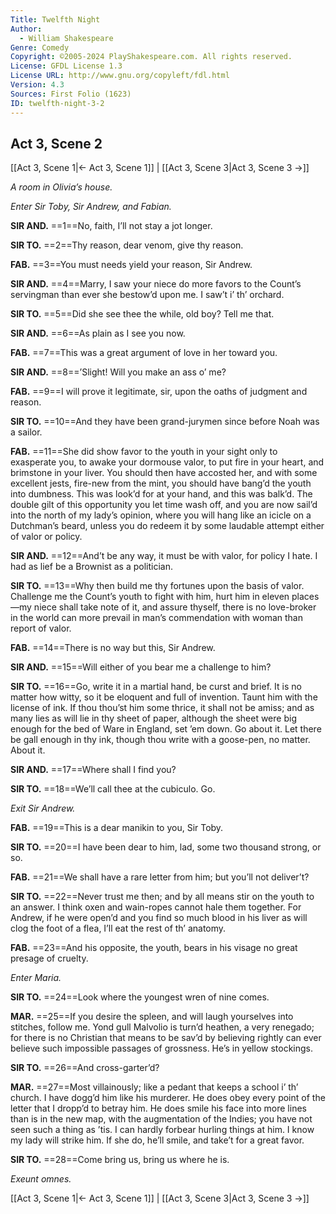 ```yaml
---
Title: Twelfth Night
Author: 
  - William Shakespeare
Genre: Comedy
Copyright: ©2005-2024 PlayShakespeare.com. All rights reserved.
License: GFDL License 1.3
License URL: http://www.gnu.org/copyleft/fdl.html
Version: 4.3
Sources: First Folio (1623)
ID: twelfth-night-3-2
---
```


## Act 3, Scene 2
[[Act 3, Scene 1|← Act 3, Scene 1]] | [[Act 3, Scene 3|Act 3, Scene 3 →]]

*A room in Olivia’s house.*

*Enter Sir Toby, Sir Andrew, and Fabian.*

**SIR AND.**
==1==No, faith, I’ll not stay a jot longer.

**SIR TO.**
==2==Thy reason, dear venom, give thy reason.

**FAB.**
==3==You must needs yield your reason, Sir Andrew.

**SIR AND.**
==4==Marry, I saw your niece do more favors to the Count’s servingman than ever she bestow’d upon me. I saw’t i’ th’ orchard.

**SIR TO.**
==5==Did she see thee the while, old boy? Tell me that.

**SIR AND.**
==6==As plain as I see you now.

**FAB.**
==7==This was a great argument of love in her toward you.

**SIR AND.**
==8==’Slight! Will you make an ass o’ me?

**FAB.**
==9==I will prove it legitimate, sir, upon the oaths of judgment and reason.

**SIR TO.**
==10==And they have been grand-jurymen since before Noah was a sailor.

**FAB.**
==11==She did show favor to the youth in your sight only to exasperate you, to awake your dormouse valor, to put fire in your heart, and brimstone in your liver. You should then have accosted her, and with some excellent jests, fire-new from the mint, you should have bang’d the youth into dumbness. This was look’d for at your hand, and this was balk’d. The double gilt of this opportunity you let time wash off, and you are now sail’d into the north of my lady’s opinion, where you will hang like an icicle on a Dutchman’s beard, unless you do redeem it by some laudable attempt either of valor or policy.

**SIR AND.**
==12==And’t be any way, it must be with valor, for policy I hate. I had as lief be a Brownist as a politician.

**SIR TO.**
==13==Why then build me thy fortunes upon the basis of valor. Challenge me the Count’s youth to fight with him, hurt him in eleven places—my niece shall take note of it, and assure thyself, there is no love-broker in the world can more prevail in man’s commendation with woman than report of valor.

**FAB.**
==14==There is no way but this, Sir Andrew.

**SIR AND.**
==15==Will either of you bear me a challenge to him?

**SIR TO.**
==16==Go, write it in a martial hand, be curst and brief. It is no matter how witty, so it be eloquent and full of invention. Taunt him with the license of ink. If thou thou’st him some thrice, it shall not be amiss; and as many lies as will lie in thy sheet of paper, although the sheet were big enough for the bed of Ware in England, set ’em down. Go about it. Let there be gall enough in thy ink, though thou write with a goose-pen, no matter. About it.

**SIR AND.**
==17==Where shall I find you?

**SIR TO.**
==18==We’ll call thee at the cubiculo. Go.

*Exit Sir Andrew.*

**FAB.**
==19==This is a dear manikin to you, Sir Toby.

**SIR TO.**
==20==I have been dear to him, lad, some two thousand strong, or so.

**FAB.**
==21==We shall have a rare letter from him; but you’ll not deliver’t?

**SIR TO.**
==22==Never trust me then; and by all means stir on the youth to an answer. I think oxen and wain-ropes cannot hale them together. For Andrew, if he were open’d and you find so much blood in his liver as will clog the foot of a flea, I’ll eat the rest of th’ anatomy.

**FAB.**
==23==And his opposite, the youth, bears in his visage no great presage of cruelty.

*Enter Maria.*

**SIR TO.**
==24==Look where the youngest wren of nine comes.

**MAR.**
==25==If you desire the spleen, and will laugh yourselves into stitches, follow me. Yond gull Malvolio is turn’d heathen, a very renegado; for there is no Christian that means to be sav’d by believing rightly can ever believe such impossible passages of grossness. He’s in yellow stockings.

**SIR TO.**
==26==And cross-garter’d?

**MAR.**
==27==Most villainously; like a pedant that keeps a school i’ th’ church. I have dogg’d him like his murderer. He does obey every point of the letter that I dropp’d to betray him. He does smile his face into more lines than is in the new map, with the augmentation of the Indies; you have not seen such a thing as ’tis. I can hardly forbear hurling things at him. I know my lady will strike him. If she do, he’ll smile, and take’t for a great favor.

**SIR TO.**
==28==Come bring us, bring us where he is.

*Exeunt omnes.*

[[Act 3, Scene 1|← Act 3, Scene 1]] | [[Act 3, Scene 3|Act 3, Scene 3 →]]